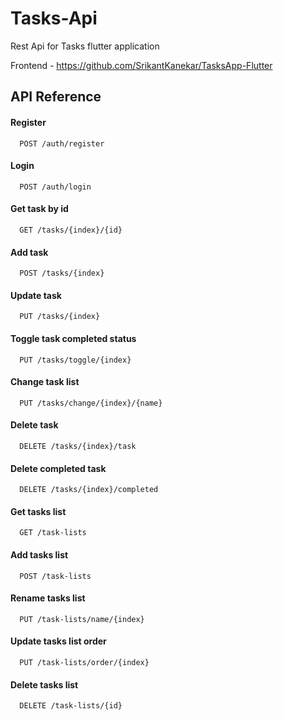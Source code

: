 # Tasks-Api

Rest Api for Tasks flutter application

Frontend - https://github.com/SrikantKanekar/TasksApp-Flutter

## API Reference

#### Register

```http
  POST /auth/register
```

#### Login

```http
  POST /auth/login
```

#### Get task by id

```http
  GET /tasks/{index}/{id}
```

#### Add task

```http
  POST /tasks/{index}
```

#### Update task

```http
  PUT /tasks/{index}
```

#### Toggle task completed status

```http
  PUT /tasks/toggle/{index}
```

#### Change task list

```http
  PUT /tasks/change/{index}/{name}
```

#### Delete task

```http
  DELETE /tasks/{index}/task
```

#### Delete completed task

```http
  DELETE /tasks/{index}/completed
```

#### Get tasks list

```http
  GET /task-lists
```

#### Add tasks list

```http
  POST /task-lists
```

#### Rename tasks list

```http
  PUT /task-lists/name/{index}
```

#### Update tasks list order

```http
  PUT /task-lists/order/{index}
```

#### Delete tasks list

```http
  DELETE /task-lists/{id}
```

